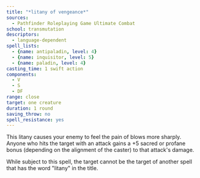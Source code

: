 ```yaml
---
title: "*litany of vengeance*"
sources:
  - Pathfinder Roleplaying Game Ultimate Combat
school: transmutation
descriptors:
  - language-dependent
spell_lists:
  - {name: antipaladin, level: 4}
  - {name: inquisitor, level: 5}
  - {name: paladin, level: 4}
casting_time: 1 swift action
components:
  - V
  - S
  - DF
range: close
target: one creature
duration: 1 round
saving_throw: no
spell_resistance: yes
---
```


This litany causes your enemy to feel the pain of blows more sharply. Anyone who hits the target with an attack gains a +5 sacred or profane bonus (depending on the alignment of the caster) to that attack's damage.

While subject to this spell, the target cannot be the target of another spell that has the word "litany" in the title.

